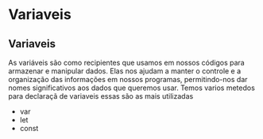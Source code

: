 # Variaveis 
## Variaveis 
As variáveis são como recipientes que usamos em nossos códigos para armazenar e manipular dados. Elas nos ajudam a manter o controle e a organização das informações em nossos programas, permitindo-nos dar nomes significativos aos dados que queremos usar.
Temos varios metedos para declaraçã de variaveis essas são as mais utilizadas 
- var 
- let 
- const
  
